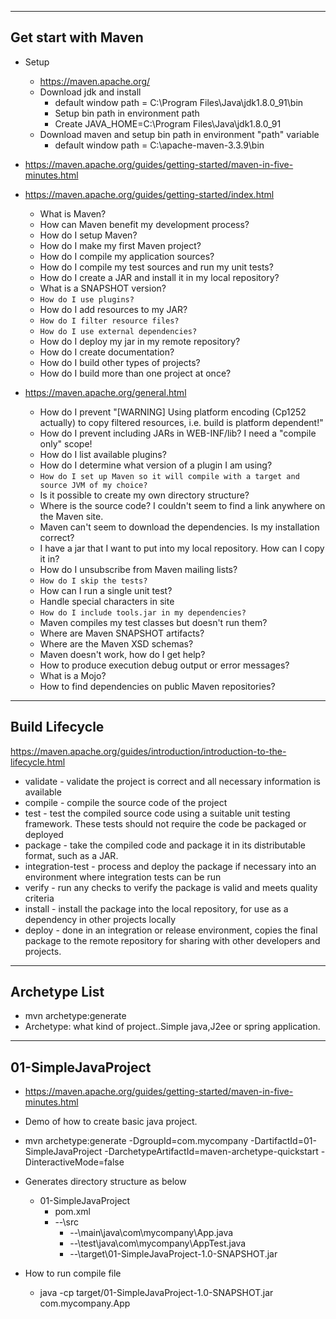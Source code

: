 --------------------
Get start with Maven
--------------------
* Setup 
	* https://maven.apache.org/
	* Download jdk and install 
		- default window path  = C:\Program Files\Java\jdk1.8.0_91\bin
		- Setup bin path in environment path 
		- Create JAVA_HOME=C:\Program Files\Java\jdk1.8.0_91
	* Download maven and setup bin path in environment "path" variable  
		- default window path = C:\apache-maven-3.3.9\bin
	
* https://maven.apache.org/guides/getting-started/maven-in-five-minutes.html 
* https://maven.apache.org/guides/getting-started/index.html
	- What is Maven?
	- How can Maven benefit my development process?
	- How do I setup Maven?
	- How do I make my first Maven project?
	- How do I compile my application sources?
	- How do I compile my test sources and run my unit tests?
	- How do I create a JAR and install it in my local repository?
	- What is a SNAPSHOT version?
	- `How do I use plugins?` 
	- How do I add resources to my JAR?
	- `How do I filter resource files?`
	- `How do I use external dependencies?`
	- How do I deploy my jar in my remote repository?
	- How do I create documentation?
	- How do I build other types of projects?
	- How do I build more than one project at once?
* https://maven.apache.org/general.html
	- How do I prevent "[WARNING] Using platform encoding (Cp1252 actually) to copy filtered resources, i.e. build is platform dependent!"
	- How do I prevent including JARs in WEB-INF/lib? I need a "compile only" scope!
	- How do I list available plugins?
	- How do I determine what version of a plugin I am using?
	- `How do I set up Maven so it will compile with a target and source JVM of my choice?`
	- Is it possible to create my own directory structure?
	- Where is the source code? I couldn't seem to find a link anywhere on the Maven site.
	- Maven can't seem to download the dependencies. Is my installation correct?
	- I have a jar that I want to put into my local repository. How can I copy it in?
	- How do I unsubscribe from Maven mailing lists?
	- `How do I skip the tests?`
	- How can I run a single unit test?
	- Handle special characters in site
	- `How do I include tools.jar in my dependencies?`
	- Maven compiles my test classes but doesn't run them?
	- Where are Maven SNAPSHOT artifacts?
	- Where are the Maven XSD schemas?
	- Maven doesn't work, how do I get help?
	- How to produce execution debug output or error messages?
	- What is a Mojo?
	- How to find dependencies on public Maven repositories?

---------------
Build Lifecycle
---------------
https://maven.apache.org/guides/introduction/introduction-to-the-lifecycle.html
* validate - validate the project is correct and all necessary information is available
* compile - compile the source code of the project
* test - test the compiled source code using a suitable unit testing framework. These tests should not require the code be packaged or deployed
* package - take the compiled code and package it in its distributable format, such as a JAR.
* integration-test - process and deploy the package if necessary into an environment where integration tests can be run
* verify - run any checks to verify the package is valid and meets quality criteria
* install - install the package into the local repository, for use as a dependency in other projects locally
* deploy - done in an integration or release environment, copies the final package to the remote repository for sharing with other developers and projects.

--------------
Archetype List
--------------
* mvn archetype:generate	
* Archetype: what kind of project..Simple java,J2ee or spring application.
--------------------
01-SimpleJavaProject
--------------------
* https://maven.apache.org/guides/getting-started/maven-in-five-minutes.html
* Demo of how to create basic java project.
* mvn archetype:generate -DgroupId=com.mycompany -DartifactId=01-SimpleJavaProject  -DarchetypeArtifactId=maven-archetype-quickstart -DinteractiveMode=false
* Generates directory structure as below 
	- 01-SimpleJavaProject
		- pom.xml
		- --\src
			- --\main\java\com\mycompany\App.java
			- --\test\java\com\mycompany\AppTest.java
			- --\target\01-SimpleJavaProject-1.0-SNAPSHOT.jar
	
* How to run compile file
	- java -cp target/01-SimpleJavaProject-1.0-SNAPSHOT.jar  com.mycompany.App	
